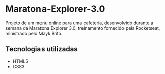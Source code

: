 # Maratona-Explorer-3.0

Projeto de um menu online para uma cafeteria, desenvolvido durante a semana da Maratona Explorer 3.0, treinamento fornecido pela Rocketseat, ministrado pelo Mayk Brito.


## Tecnologias utilizadas
* HTML5
* CSS3


